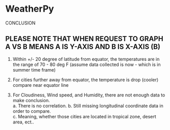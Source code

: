 # WeatherPy


CONCLUSION
## PLEASE NOTE THAT WHEN REQUEST TO GRAPH A VS B MEANS A IS Y-AXIS AND B IS X-AXIS (B)

1. Within +/- 20 degree of latitude from equator, the temperatures are in the range of 70 - 80 deg F (assume data collected is now - which is in summer time frame)
    
2. For cities further away from equator, the temperature is drop (cooler) compare near equator line

3. For Cloudiness, Wind speed, and Humidity, there are not enough data to make conclusion.  
    a.  There is no correlation.
    b. Still missing longitudinal coordinate data in order to compare.  
    c.  Meaning, whether those cities are located in tropical zone, desert area, ect..
